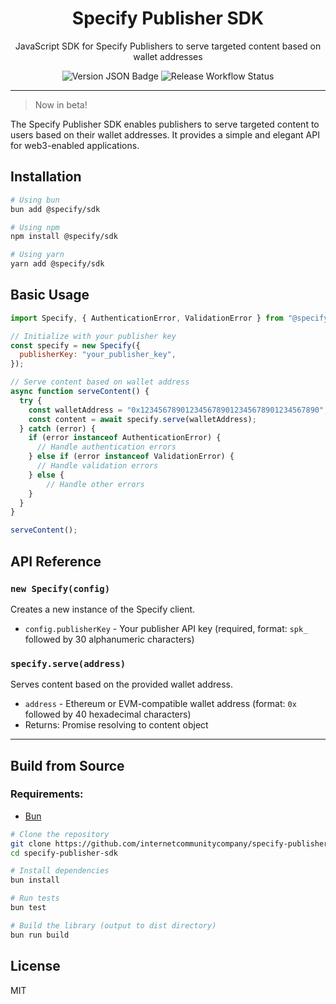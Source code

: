 <div align="center">
  <h1>Specify Publisher SDK</h1>

  <p>
    JavaScript SDK for Specify Publishers to serve targeted content based on wallet addresses
  </p>

  <div>
    <img alt="Version JSON Badge" src="https://img.shields.io/badge/dynamic/json?url=https%3A%2F%2Fraw.githubusercontent.com%2Finternetcommunitycompany%2Fspecify-publisher-sdk%2Fmain%2Fpackage.json&query=%24.version&label=Version">
    <img alt="Release Workflow Status" src="https://img.shields.io/github/actions/workflow/status/internetcommunitycompany/specify-publisher-sdk/release.yml?style=flat&label=Release">
  </div>
</div>

---

> Now in beta!

The Specify Publisher SDK enables publishers to serve targeted content to users based on their wallet addresses. It provides a simple and elegant API for web3-enabled applications.

## Installation

```bash
# Using bun
bun add @specify/sdk

# Using npm
npm install @specify/sdk

# Using yarn
yarn add @specify/sdk

```

## Basic Usage

```js
import Specify, { AuthenticationError, ValidationError } from "@specify/sdk";

// Initialize with your publisher key
const specify = new Specify({
  publisherKey: "your_publisher_key",
});

// Serve content based on wallet address
async function serveContent() {
  try {
    const walletAddress = "0x1234567890123456789012345678901234567890";
    const content = await specify.serve(walletAddress);
  } catch (error) {
    if (error instanceof AuthenticationError) {
      // Handle authentication errors
    } else if (error instanceof ValidationError) {
      // Handle validation errors
    } else {
        // Handle other errors
    }
  }
}

serveContent();
```

## API Reference

### `new Specify(config)`

Creates a new instance of the Specify client.

- `config.publisherKey` - Your publisher API key (required, format: `spk_` followed by 30 alphanumeric characters)

### `specify.serve(address)`

Serves content based on the provided wallet address.

- `address` - Ethereum or EVM-compatible wallet address (format: `0x` followed by 40 hexadecimal characters)
- Returns: Promise resolving to content object

---

## Build from Source

### Requirements:

- [Bun](https://bun.sh)

```bash
# Clone the repository
git clone https://github.com/internetcommunitycompany/specify-publisher-sdk.git
cd specify-publisher-sdk

# Install dependencies
bun install

# Run tests
bun test

# Build the library (output to dist directory)
bun run build
```

## License

MIT 